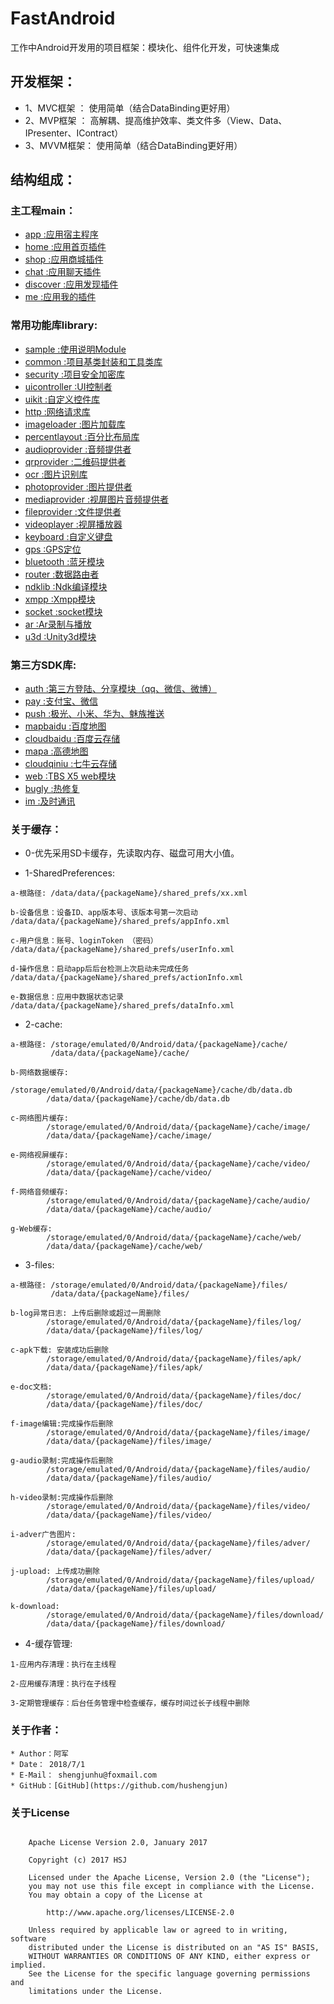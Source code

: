 # FastAndroid
工作中Android开发用的项目框架：模块化、组件化开发，可快速集成

## 开发框架：
* 1、MVC框架 ： 使用简单（结合DataBinding更好用）
* 2、MVP框架 ： 高解耦、提高维护效率、类文件多（View、Data、IPresenter、IContract）
* 3、MVVM框架： 使用简单（结合DataBinding更好用）

## 结构组成：
### 主工程main：
  * [app            :应用宿主程序](/main/app/App_README.md)
  * [home           :应用首页插件](/main/home/Home_README.md)
  * [shop           :应用商城插件](/main/shop/Shop_README.md)
  * [chat           :应用聊天插件](/main/chat/Chat_README.md)
  * [discover       :应用发现插件](/main/discover/Discover_README.md)
  * [me             :应用我的插件](/main/me/Me_README.md)
 
### 常用功能库library:
  * [sample         :使用说明Module](/library/sample/Sample_README.md)
  * [common         :项目基类封装和工具类库](/library/common/common_README.md)
  * [security       :项目安全加密库](/library/security/Security_README.md)
  * [uicontroller   :UI控制者](/library/uicontroller/UIController_README.md)
  * [uikit          :自定义控件库](/library/uikit/UIKit_README.md)
  * [http           :网络请求库](/library/http/Http_README.md)
  * [imageloader    :图片加载库](/library/imageloader/ImageLoader_README.md)
  * [percentlayout  :百分比布局库](/library/percentlayout/PercentLayout_README.md)
  * [audioprovider  :音频提供者](/library/audioprovider/AudioProvider_README.md)
  * [qrprovider     :二维码提供者](/library/qrprovider/QRProvider_README.md)
  * [ocr            :图片识别库](/library/ocr/OCR_README.md)
  * [photoprovider  :图片提供者](/library/photoprovider/PhotoProvider_README.md)
  * [mediaprovider  :视屏图片音频提供者](/library/mediaprovider/MediaProvider_README.md)
  * [fileprovider   :文件提供者](/library/fileprovider/FileProvider_README.md)
  * [videoplayer    :视屏播放器](/library/videoplayer/VideoPlayer_README.md)
  * [keyboard       :自定义键盘](/library/keyboard/Keyboard_README.md)
  * [gps            :GPS定位](/library/gps/GPS_README.md)
  * [bluetooth      :蓝牙模块](/library/bluetooth/BlueTooth_README.md)
  * [router         :数据路由者](/library/router/Router_README.md)
  * [ndklib         :Ndk编译模块](/library/ndklib/NdkLib_README.md)
  * [xmpp           :Xmpp模块](/library/xmpp/XMPP_README.md)
  * [socket         :socket模块](/library/socket/Socket_README.md)
  * [ar             :Ar录制与播放](/library/ar/AR_README.md)
  * [u3d            :Unity3d模块](/library/u3d/U3D_README.md)
  
### 第三方SDK库:
  * [auth           :第三方登陆、分享模块（qq、微信、微博）](/sdk/auth/Auth_README.md)
  * [pay            :支付宝、微信](/sdk/pay/Pay_README.md)
  * [push           :极光、小米、华为、魅族推送](/sdk/push/Push_README.md)
  * [mapbaidu       :百度地图](/sdk/mapbaidu/MapBaidu_README.md)
  * [cloudbaidu     :百度云存储](/sdk/cloudbaidu/CloudBaidu_README.md)
  * [mapa           :高德地图](/sdk/mapa/AMap_README.md)
  * [cloudqiniu     :七牛云存储](/sdk/cloudqiniu/CloudQiNiu_README.md)
  * [web            :TBS X5 web模块](/sdk/web/Web_README.md)
  * [bugly          :热修复](/sdk/bugly/Bugly_README.md)
  * [im             :及时通讯](/sdk/im/IM_README.md)

### 关于缓存：
* 0-优先采用SD卡缓存，先读取内存、磁盘可用大小值。

* 1-SharedPreferences:
```
a-根路径: /data/data/{packageName}/shared_prefs/xx.xml

b-设备信息：设备ID、app版本号、该版本号第一次启动 /data/data/{packageName}/shared_prefs/appInfo.xml

c-用户信息：账号、loginToken （密码）          /data/data/{packageName}/shared_prefs/userInfo.xml

d-操作信息：启动app后后台检测上次启动未完成任务   /data/data/{packageName}/shared_prefs/actionInfo.xml

e-数据信息：应用中数据状态记录                  /data/data/{packageName}/shared_prefs/dataInfo.xml
```

* 2-cache:
```
a-根路径: /storage/emulated/0/Android/data/{packageName}/cache/
         /data/data/{packageName}/cache/
        
b-网络数据缓存:
        /storage/emulated/0/Android/data/{packageName}/cache/db/data.db
        /data/data/{packageName}/cache/db/data.db
        
c-网络图片缓存:
        /storage/emulated/0/Android/data/{packageName}/cache/image/
        /data/data/{packageName}/cache/image/

e-网络视屏缓存:
        /storage/emulated/0/Android/data/{packageName}/cache/video/
        /data/data/{packageName}/cache/video/
    
f-网络音频缓存:
        /storage/emulated/0/Android/data/{packageName}/cache/audio/
        /data/data/{packageName}/cache/audio/
        
g-Web缓存:
        /storage/emulated/0/Android/data/{packageName}/cache/web/
        /data/data/{packageName}/cache/web/
```

* 3-files:
```
a-根路径: /storage/emulated/0/Android/data/{packageName}/files/
         /data/data/{packageName}/files/
        
b-log异常日志: 上传后删除或超过一周删除
        /storage/emulated/0/Android/data/{packageName}/files/log/
        /data/data/{packageName}/files/log/
        
c-apk下载: 安装成功后删除
        /storage/emulated/0/Android/data/{packageName}/files/apk/
        /data/data/{packageName}/files/apk/
        
e-doc文档: 
        /storage/emulated/0/Android/data/{packageName}/files/doc/
        /data/data/{packageName}/files/doc/
        
f-image编辑:完成操作后删除
        /storage/emulated/0/Android/data/{packageName}/files/image/
        /data/data/{packageName}/files/image/
        
g-audio录制:完成操作后删除
        /storage/emulated/0/Android/data/{packageName}/files/audio/
        /data/data/{packageName}/files/audio/
        
h-video录制:完成操作后删除
        /storage/emulated/0/Android/data/{packageName}/files/video/
        /data/data/{packageName}/files/video/
        
i-adver广告图片:
        /storage/emulated/0/Android/data/{packageName}/files/adver/
        /data/data/{packageName}/files/adver/
        
j-upload: 上传成功删除
        /storage/emulated/0/Android/data/{packageName}/files/upload/
        /data/data/{packageName}/files/upload/
        
k-download:
        /storage/emulated/0/Android/data/{packageName}/files/download/
        /data/data/{packageName}/files/download/
```

* 4-缓存管理:
```
1-应用内存清理：执行在主线程

2-应用缓存清理：执行在子线程

3-定期管理缓存：后台任务管理中检查缓存，缓存时间过长子线程中删除
```

### 关于作者：
```
* Author：阿军
* Date： 2018/7/1
* E-Mail： shengjunhu@foxmail.com
* GitHub：[GitHub](https://github.com/hushengjun)
```

### 关于License
```text

    Apache License Version 2.0, January 2017
    
    Copyright (c) 2017 HSJ
    
    Licensed under the Apache License, Version 2.0 (the "License");
    you may not use this file except in compliance with the License.
    You may obtain a copy of the License at
    
        http://www.apache.org/licenses/LICENSE-2.0
    
    Unless required by applicable law or agreed to in writing, software
    distributed under the License is distributed on an "AS IS" BASIS,
    WITHOUT WARRANTIES OR CONDITIONS OF ANY KIND, either express or implied.
    See the License for the specific language governing permissions and
    limitations under the License.

```